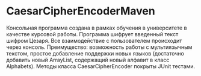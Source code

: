 # CaesarCipherEncoderMaven
Консольная программа создана в рамках обучения в университете в качестве курсовой работы.
Программа шифрует введенный текст шифром Цезаря. Все взаимодействие с пользователем происходит через консоль.
Преимущество: возможность работы с мультиязычным текстом, простое добавление поддержки новых языков (достаточно добавить новый ArrayList, содержащий новый алфавит в класс Alphabets).
Методы класса CaesarCipherEncoder покрыты JUnit тестами.

